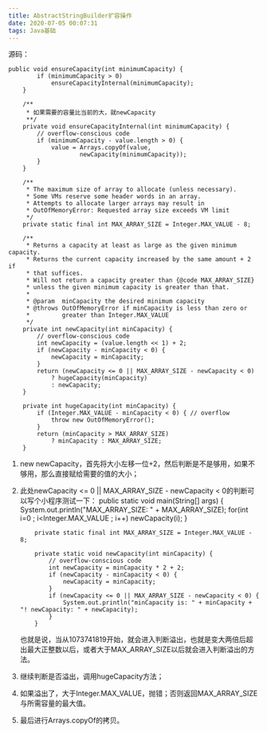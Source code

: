 ```yaml
---
title: AbstractStringBuilder扩容操作
date: 2020-07-05 00:07:31
tags: Java基础
---
```


源码：

    public void ensureCapacity(int minimumCapacity) {
            if (minimumCapacity > 0)
                ensureCapacityInternal(minimumCapacity);
        }
    
        /**
         * 如果需要的容量比当前的大，就newCapacity
         **/
        private void ensureCapacityInternal(int minimumCapacity) {
            // overflow-conscious code
            if (minimumCapacity - value.length > 0) {
                value = Arrays.copyOf(value,
                        newCapacity(minimumCapacity));
            }
        }
    
        /**
         * The maximum size of array to allocate (unless necessary).
         * Some VMs reserve some header words in an array.
         * Attempts to allocate larger arrays may result in
         * OutOfMemoryError: Requested array size exceeds VM limit
         */
        private static final int MAX_ARRAY_SIZE = Integer.MAX_VALUE - 8;
    
        /**
         * Returns a capacity at least as large as the given minimum capacity.
         * Returns the current capacity increased by the same amount + 2 if
         * that suffices.
         * Will not return a capacity greater than {@code MAX_ARRAY_SIZE}
         * unless the given minimum capacity is greater than that.
         *
         * @param  minCapacity the desired minimum capacity
         * @throws OutOfMemoryError if minCapacity is less than zero or
         *         greater than Integer.MAX_VALUE
         */
        private int newCapacity(int minCapacity) {
            // overflow-conscious code
            int newCapacity = (value.length << 1) + 2;
            if (newCapacity - minCapacity < 0) {
                newCapacity = minCapacity;
            }
            return (newCapacity <= 0 || MAX_ARRAY_SIZE - newCapacity < 0)
                ? hugeCapacity(minCapacity)
                : newCapacity;
        }
    
        private int hugeCapacity(int minCapacity) {
            if (Integer.MAX_VALUE - minCapacity < 0) { // overflow
                throw new OutOfMemoryError();
            }
            return (minCapacity > MAX_ARRAY_SIZE)
                ? minCapacity : MAX_ARRAY_SIZE;
        }

1. new newCapacity，首先将大小左移一位+2，然后判断是不是够用，如果不够用，那么直接赋给需要的值的大小；
2. 此处newCapacity <= 0 || MAX_ARRAY_SIZE - newCapacity < 0的判断可以写个小程序测试一下：
           public static void main(String[] args) {
               System.out.println("MAX_ARRAY_SIZE: " + MAX_ARRAY_SIZE);
               for(int i=0 ; i<Integer.MAX_VALUE ; i++)
                   newCapacity(i);
           }
       
           private static final int MAX_ARRAY_SIZE = Integer.MAX_VALUE - 8;
       
           private static void newCapacity(int minCapacity) {
               // overflow-conscious code
               int newCapacity = minCapacity * 2 + 2;
               if (newCapacity - minCapacity < 0) {
                   newCapacity = minCapacity;
               }
               if (newCapacity <= 0 || MAX_ARRAY_SIZE - newCapacity < 0) {
                   System.out.println("minCapacity is: " + minCapacity + "! newCapacity: " + newCapacity);
               }
           }
       
   也就是说，当从1073741819开始，就会进入判断溢出，也就是变大两倍后超出最大正整数以后，或者大于MAX_ARRAY_SIZE以后就会进入判断溢出的方法。
3. 继续判断是否溢出，调用hugeCapacity方法；
4. 如果溢出了，大于Integer.MAX_VALUE，抛错；否则返回MAX_ARRAY_SIZE与所需容量的最大值。
5. 最后进行Arrays.copyOf的拷贝。



